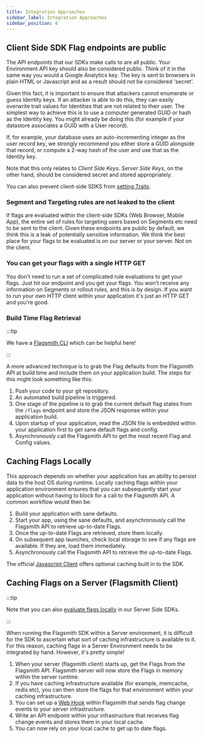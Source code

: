 ```yaml
---
title: Integration Approaches
sidebar_label: Integration Approaches
sidebar_position: 6
---
```


## Client Side SDK Flag endpoints are public

The API endpoints that our SDKs make calls to are all public. Your Environment API key should also be considered public. Think of it in the same way you would a Google Analytics key. The key is sent to browsers in plain HTML or Javascript and as a result should not be considered 'secret'.

Given this fact, it is important to ensure that attackers cannot enumerate or guess Identity keys. If an attacker is able to do this, they can easily overwrite trait values for Identities that are not related to their user. The simplest way to achieve this is to use a computer generated GUID or hash as the Identity key. You might already be doing this (for example if your datastore associates a GUID with a User record).

If, for example, your database uses an auto-incrementing integer as the user record key, we strongly recommend you either store a GUID alongside that record, or compute a 2-way hash of the user and use that as the Identity key.

Note that this only relates to _Client Side Keys_. _Server Side Keys_, on the other hand, should be considered secret and stored appropriately.

You can also prevent client-side SDKS from [setting Traits](/administration-and-security/governance-and-compliance/security#preventing-client-sdks-from-setting-traits).

### Segment and Targeting rules are not leaked to the client

If flags are evaluated within the client-side SDKs (Web Browser, Mobile App), the entire set of rules for targeting users based on Segments etc need to be sent to the client. Given these endpoints are public by default, we think this is a leak of potentially sensitive information. We think the best place for your flags to be evaluated is on our server or your server. Not on the client.

### You can get your flags with a single HTTP GET

You don't need to run a set of complicated rule evaluations to get your flags. Just hit our endpoint and you get your flags. You won't receive any information on Segments or rollout rules, and this is by design. If you want to run your own HTTP client within your application it's just an HTTP GET and you're good.

### Build Time Flag Retrieval

:::tip

We have a [Flagsmith CLI](https://github.com/Flagsmith/flagsmith-cli) which can be helpful here!

:::

A more advanced technique is to grab the Flag defaults from the Flagsmith API at build time and include them on your application build. The steps for this might look something like this:

1. Push your code to your git repository.
2. An automated build pipeline is triggered.
3. One stage of the pipeline is to grab the current default flag states from the `/flags` endpoint and store the JSON response within your application build.
4. Upon startup of your application, read the JSON file is embedded within your application first to get sane default flags and config.
5. Asynchronously call the Flagsmith API to get the most recent Flag and Config values.

## Caching Flags Locally

This approach depends on whether your application has an ability to persist data to the host OS during runtime. Locally caching flags within your application environment ensures that you can subsequently start your application without having to block for a call to the Flagsmith API. A common workflow would then be:

1. Build your application with sane defaults.
2. Start your app, using the sane defaults, and asynchronously call the Flagsmith API to retrieve up-to-date Flags.
3. Once the up-to-date Flags are retrieved, store them locally.
4. On subsequent app launches, check local storage to see if any flags are available. If they are, load them immediately.
5. Asynchronously call the Flagsmith API to retrieve the up-to-date Flags.

The official [Javascript Client](/integrating-with-flagsmith/sdks/client-side-sdks/javascript) offers optional caching built in to the SDK.

## Caching Flags on a Server (Flagsmith Client)

:::tip

Note that you can also [evaluate flags locally](/integrating-with-flagsmith/integration-overview) in our Server Side SDKs.

:::

When running the Flagsmith SDK within a Server environment, it is difficult for the SDK to ascertain what sort of caching infrastructure is available to it. For this reason, caching flags in a Server Environment needs to be integrated by hand. However, it's pretty simple!

1. When your server (flagsmith client) starts up, get the Flags from the Flagsmith API. Flagsmith server will now store the Flags in memory within the server runtime.
2. If you have caching infrastructure available (for example, memcache, redis etc), you can then store the flags for that environment within your caching infrastructure.
3. You can set up a [Web Hook](/third-party-integrations/webhook) within Flagsmith that sends flag change events to your server infrastructure.
4. Write an API endpoint within your infrastructure that receives flag change events and stores them in your local cache.
5. You can now rely on your local cache to get up to date flags.
